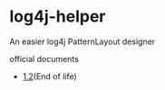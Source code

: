 # log4j-helper
An easier log4j PatternLayout designer

official documents
- [1.2](http://logging.apache.org/log4j/1.2/apidocs/org/apache/log4j/PatternLayout.html)(End of life)